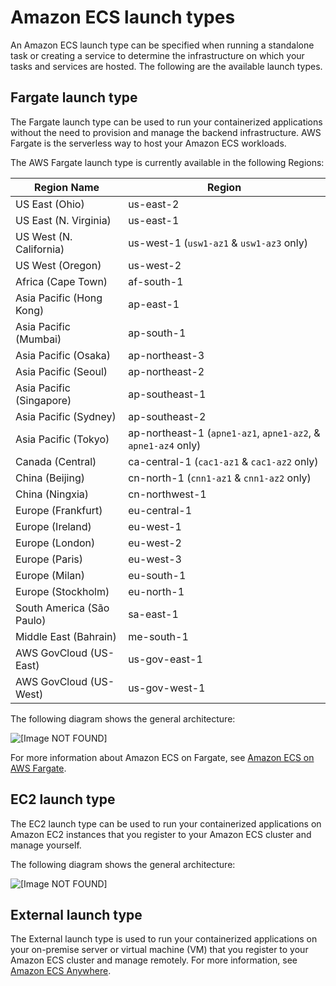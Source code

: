 # Amazon ECS launch types<a name="launch_types"></a>

An Amazon ECS launch type can be specified when running a standalone task or creating a service to determine the infrastructure on which your tasks and services are hosted\. The following are the available launch types\.

## Fargate launch type<a name="launch-type-fargate"></a>

The Fargate launch type can be used to run your containerized applications without the need to provision and manage the backend infrastructure\. AWS Fargate is the serverless way to host your Amazon ECS workloads\.

The AWS Fargate launch type is currently available in the following Regions:


| Region Name | Region | 
| --- | --- | 
|  US East \(Ohio\)  |  us\-east\-2  | 
|  US East \(N\. Virginia\)  |  us\-east\-1  | 
|  US West \(N\. California\)  |  us\-west\-1 \(`usw1-az1` & `usw1-az3` only\)  | 
|  US West \(Oregon\)  |  us\-west\-2  | 
|  Africa \(Cape Town\)  |  af\-south\-1  | 
|  Asia Pacific \(Hong Kong\)  |  ap\-east\-1  | 
|  Asia Pacific \(Mumbai\)  |  ap\-south\-1  | 
|  Asia Pacific \(Osaka\)  |  ap\-northeast\-3  | 
|  Asia Pacific \(Seoul\)  |  ap\-northeast\-2  | 
|  Asia Pacific \(Singapore\)  |  ap\-southeast\-1  | 
|  Asia Pacific \(Sydney\)  |  ap\-southeast\-2  | 
|  Asia Pacific \(Tokyo\)  |  ap\-northeast\-1 \(`apne1-az1`, `apne1-az2`, & `apne1-az4` only\)  | 
|  Canada \(Central\)  |  ca\-central\-1 \(`cac1-az1` & `cac1-az2` only\)  | 
|  China \(Beijing\)  |  cn\-north\-1 \(`cnn1-az1` & `cnn1-az2` only\)  | 
|  China \(Ningxia\)  |  cn\-northwest\-1  | 
|  Europe \(Frankfurt\)  |  eu\-central\-1  | 
|  Europe \(Ireland\)  |  eu\-west\-1  | 
|  Europe \(London\)  |  eu\-west\-2  | 
|  Europe \(Paris\)  |  eu\-west\-3  | 
|  Europe \(Milan\)  |  eu\-south\-1  | 
|  Europe \(Stockholm\)  |  eu\-north\-1  | 
|  South America \(São Paulo\)  |  sa\-east\-1  | 
|  Middle East \(Bahrain\)  |  me\-south\-1  | 
|  AWS GovCloud \(US\-East\)  |  us\-gov\-east\-1  | 
|  AWS GovCloud \(US\-West\)  |  us\-gov\-west\-1  | 

The following diagram shows the general architecture:

![\[Image NOT FOUND\]](http://docs.aws.amazon.com/AmazonECS/latest/developerguide/images/overview-fargate.png)

For more information about Amazon ECS on Fargate, see [Amazon ECS on AWS Fargate](AWS_Fargate.md)\.

## EC2 launch type<a name="launch-type-ec2"></a>

The EC2 launch type can be used to run your containerized applications on Amazon EC2 instances that you register to your Amazon ECS cluster and manage yourself\.

The following diagram shows the general architecture:

![\[Image NOT FOUND\]](http://docs.aws.amazon.com/AmazonECS/latest/developerguide/images/overview-standard.png)

## External launch type<a name="launch-type-external"></a>

The External launch type is used to run your containerized applications on your on\-premise server or virtual machine \(VM\) that you register to your Amazon ECS cluster and manage remotely\. For more information, see [Amazon ECS Anywhere](ecs-anywhere.md)\.